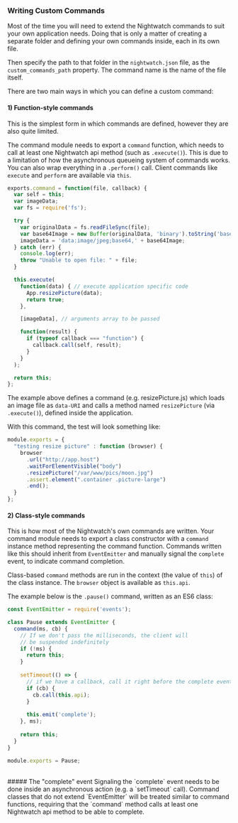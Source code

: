 ### Writing Custom Commands

Most of the time you will need to extend the Nightwatch commands to suit your own application needs. Doing that is only a matter of creating a separate folder and defining your own commands inside, each in its own file.

Then specify the path to that folder in the `nightwatch.json` file, as the `custom_commands_path` property. The command name is the name of the file itself.

There are two main ways in which you can define a custom command:

#### 1) Function-style commands
This is the simplest form in which commands are defined, however they are also quite limited. 

The command module needs to export a `command` function, which needs to call at least one Nightwatch api method (such as `.execute()`). This is due to a limitation of how the asynchronous queueing system of commands works. You can also wrap everything in a `.perform()` call. Client commands like `execute` and `perform` are available via `this`.

```JavaScript
exports.command = function(file, callback) {
  var self = this;
  var imageData;
  var fs = require('fs');

  try {
    var originalData = fs.readFileSync(file);
    var base64Image = new Buffer(originalData, 'binary').toString('base64');
    imageData = 'data:image/jpeg;base64,' + base64Image;
  } catch (err) {
    console.log(err);
    throw "Unable to open file: " + file;
  }

  this.execute(
    function(data) { // execute application specific code
      App.resizePicture(data);
      return true;
    },

    [imageData], // arguments array to be passed

    function(result) {
      if (typeof callback === "function") {
        callback.call(self, result);
      }
    }
  );

  return this;
};
```

The example above defines a command (e.g. resizePicture.js) which loads an image file as `data-URI` and calls a method named `resizePicture` (via `.execute()`), defined inside the application.

With this command, the test will look something like:

```JavaScript
module.exports = {
  "testing resize picture" : function (browser) {
    browser
      .url("http://app.host")
      .waitForElementVisible("body")
      .resizePicture("/var/www/pics/moon.jpg")
      .assert.element(".container .picture-large")
      .end();
  }
};
```

#### 2) Class-style commands
This is how most of the Nightwatch's own commands are written. Your command module needs to export a class constructor with a `command` instance method representing the command function. Commands written like this should inherit from `EventEmitter` and manually signal the `complete` event, to indicate command completion.

Class-based `command` methods are run in the context (the value of `this`) of the class instance. The `browser` object is available as `this.api`.

The example below is the `.pause()` command, written as an ES6 class:

```JavaScript
const EventEmitter = require('events');

class Pause extends EventEmitter {
  command(ms, cb) {
    // If we don't pass the milliseconds, the client will
    // be suspended indefinitely
    if (!ms) {
      return this;
    }
    
    setTimeout(() => {
      // if we have a callback, call it right before the complete event
      if (cb) {
        cb.call(this.api);
      }
  
      this.emit('complete');
    }, ms);
  
    return this;
  }
} 

module.exports = Pause;
```

<br>
##### The "complete" event
Signaling the `complete` event needs to be done inside an asynchronous action (e.g. a `setTimeout` call). Command classes that do not extend `EventEmitter` will be treated similar to command functions, requiring that the `command` method calls at least one Nightwatch api method to be able to complete.
